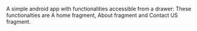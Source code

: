 A simple android app with functionalities accessible from a drawer:
These functionalties are A home fragment, About fragment and Contact US fragment.

